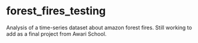 # forest_fires_testing
Analysis of a time-series dataset about amazon forest fires.
Still working to add as a final project from Awari School.
